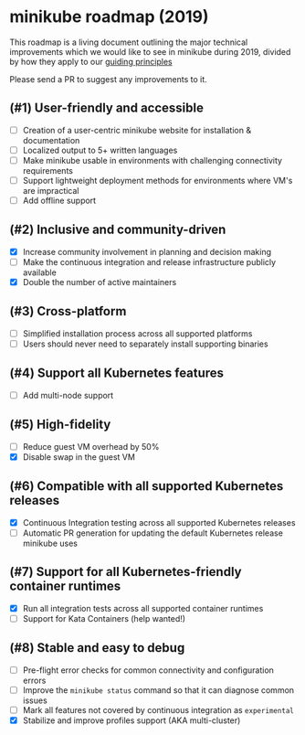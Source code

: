 # minikube roadmap (2019)

This roadmap is a living document outlining the major technical improvements which we would like to see in minikube during 2019, divided by how they apply to our [guiding principles](principles.md)

Please send a PR to suggest any improvements to it.

## (#1) User-friendly and accessible

- [ ] Creation of a user-centric minikube website for installation & documentation
- [ ] Localized output to 5+ written languages
- [ ] Make minikube usable in environments with challenging connectivity requirements
- [ ] Support lightweight deployment methods for environments where VM's are impractical
- [ ] Add offline support

## (#2) Inclusive and community-driven

- [x] Increase community involvement in planning and decision making
- [ ] Make the continuous integration and release infrastructure publicly available
- [x] Double the number of active maintainers

## (#3) Cross-platform

- [ ] Simplified installation process across all supported platforms
- [ ] Users should never need to separately install supporting binaries

## (#4) Support all Kubernetes features

- [ ] Add multi-node support

## (#5) High-fidelity

- [ ] Reduce guest VM overhead by 50%
- [x] Disable swap in the guest VM

## (#6) Compatible with all supported Kubernetes releases

- [x] Continuous Integration testing across all supported Kubernetes releases
- [ ] Automatic PR generation for updating the default Kubernetes release minikube uses

## (#7) Support for all Kubernetes-friendly container runtimes

- [x] Run all integration tests across all supported container runtimes
- [ ] Support for Kata Containers (help wanted!)

## (#8) Stable and easy to debug

- [ ] Pre-flight error checks for common connectivity and configuration errors
- [ ] Improve the `minikube status` command so that it can diagnose common issues
- [ ] Mark all features not covered by continuous integration as `experimental`
- [x] Stabilize and improve profiles support (AKA multi-cluster)
